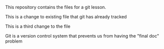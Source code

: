 This repository contains the files for a git lesson.

This is a change to existing file that git has already tracked	

This is a third change to the file

Git is a version control system that prevents us from having the "final doc" problem

